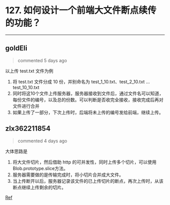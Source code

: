 
 # 127. 如何设计一个前端大文件断点续传的功能？ 
  
 ***
## goldEli 
 > commented 5 days ago 

以上传 test.txt 文件为例

1. 将 test.txt 文件分成 10 份，并别命名为 test_1_10.txt、test_2_10.txt ... test_10_10.txt
2. 同时将这10个文件上传服务器，服务器接收到文件后，通过文件名可以知道，每份文件的编号，以及总的份数。可以判断是否收完全接收，接收完成后再对文件进行合并
3. 如果上传了一部分，下次上传时，后端将未上传的编号发给前端，继续上传。
## zlx362211854 
 > commented 4 days ago 

大体思路是
1. 将大文件切片，然后借助 http 的可并发性，同时上传多个切片，可以使用Blob.prototype.slice方法。
2. 服务器需要做的是传输完成时，将小切片合并成大文件。
3. 当上传断开以后，服务器记录该文件的已上传切片的断点，再次上传时，从该断点继续上传剩余的切片。

[Ref](https://juejin.im/post/5dff8a26e51d4558105420ed)